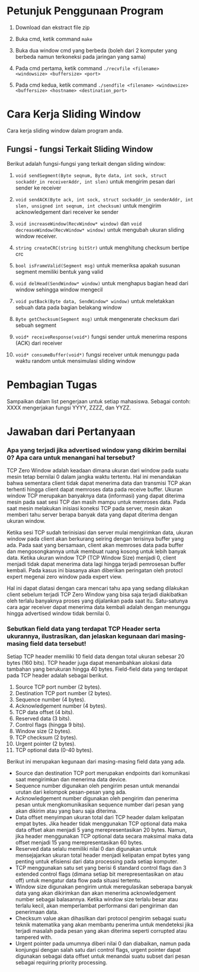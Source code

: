 # Petunjuk Penggunaan Program

1. Download dan ekstract file zip

2. Buka cmd, ketik command ```make```

3. Buka dua window cmd yang berbeda (boleh dari 2 komputer yang berbeda namun terkoneksi pada jaringan yang sama)

4. Pada cmd pertama, ketik command ```./recvfile <filename> <windowsize> <buffersize> <port>```

5. Pada cmd kedua, ketik command ```./sendfile <filename> <windowsize> <buffersize> <hostname> <destination_port>```


# Cara Kerja Sliding Window

Cara kerja sliding window dalam program anda.


## Fungsi - fungsi Terkait Sliding Window

Berikut adalah fungsi-fungsi yang terkait dengan sliding window:

1.  ```void sendSegment(Byte seqnum, Byte data, int sock, struct sockaddr_in receiverAddr, int slen)``` untuk mengirim pesan dari sender ke receiver

2.  ```void sendACK(Byte ack, int sock, struct sockaddr_in senderAddr, int slen, unsigned int seqnum, int checksum)``` untuk mengirim acknowledgement dari receiver ke sender

3.  ```void increaseWindow(RecvWindow* window)``` dan ```void decreaseWindow(RecvWindow* window)``` untuk mengubah ukuran sliding window receiver.

4.  ```string createCRC(string bitStr)``` untuk menghitung checksum bertipe crc

5.  ```bool isFrameValid(Segment msg)``` untuk memeriksa apakah susunan segment memiliki bentuk yang valid

6.  ```void delHead(SendWindow* window)``` untuk menghapus bagian head dari window sehingga window mengecil

7.  ```void putBack(Byte data, SendWindow* window)``` untuk meletakkan sebuah data pada bagian belakang window

8.  ```Byte getChecksum(Segment msg)``` untuk mengenerate checksum dari sebuah segment

9.  ```void* receiveResponse(void*)``` fungsi sender untuk menerima respons (ACK) dari receiver

10. ```void* consumeBuffer(void*)``` fungsi receiver untuk menunggu pada waktu random untuk mensimulasi sliding window


# Pembagian Tugas

Sampaikan dalam list pengerjaan untuk setiap mahasiswa. Sebagai contoh: XXXX mengerjakan fungsi YYYY, ZZZZ, dan YYZZ.


# Jawaban dari Pertanyaan

### Apa yang terjadi jika advertised window yang dikirim bernilai 0? Apa cara untuk menangani hal tersebut?

TCP Zero Window adalah keadaan dimana ukuran dari window pada suatu mesin tetap bernilai 0 dalam jangka waktu tertentu. Hal ini menandakan bahwa sementara client tidak dapat menerima data dan transmisi TCP akan terhenti hingga client dapat memroses data pada receive buffer. Ukuran window TCP merupakan banyaknya data (informasi) yang dapat diterima mesin pada saat sesi TCP dan masih mampu untuk memroses data. Pada saat mesin melakukan inisiasi koneksi TCP pada server, mesin akan memberi tahu server berapa banyak data yang dapat diterima dengan ukuran window.

Ketika sesi TCP sudah terinisiasi dan server mulai mengirimkan data, ukuran window pada client akan berkurang seiring dengan terisinya buffer yang ada. Pada saat yang bersamaan, client akan memroses data pada buffer dan mengosongkannya untuk membuat ruang kosong untuk lebih banyak data. Ketika ukuran window TCP (TCP Window Size) menjadi 0, client menjadi tidak dapat menerima data lagi hingga terjadi pemrosesan buffer kembali. Pada kasus ini biasanya akan diberikan peringatan oleh protocl expert megenai zero window pada expert view.

Hal ini dapat diatasi dengan cara mencari tahu apa yang sedang dilakukan client sebelum terjadi TCP Zero Window yang bisa saja terjadi diakibatkan oleh terlalu banyaknya proses yang dijalankan pada saat itu. Satu-satunya cara agar receiver dapat menerima data kembali adalah dengan menunggu hingga advertised window tidak bernilai 0.

### Sebutkan field data yang terdapat TCP Header serta ukurannya, ilustrasikan, dan jelaskan kegunaan dari masing-masing field data tersebut!

Setiap TCP header memiliki 10 field data dengan total ukuran sebesar 20 bytes (160 bits). TCP header juga dapat menambahkan alokasi data tambahan yang berukuran hingga 40 bytes. Field-field data yang terdapat pada TCP header adalah sebagai berikut.
  1. Source TCP port number (2 bytes).
  2. Destination TCP port number (2 bytes).
  3. Sequence number (4 bytes).
  4. Acknowledgement number (4 bytes).
  5. TCP data offset (4 bits).
  6. Reserved data (3 bits).
  7. Control flags (hingga 9 bits).
  8. Window size (2 bytes).
  9. TCP checksum (2 bytes).
  10. Urgent pointer (2 bytes).
  11. TCP optional data (0-40 bytes).

Berikut ini merupakan kegunaan dari masing-masing field data yang ada.
  - Source dan destination TCP port merupakan endpoints dari komunikasi saat mengirimkan dan menerima data device.
  - Sequence number digunakan oleh pengirim pesan untuk menandai urutan dari kelompok pesan-pesan yang ada.
  - Acknowledgement number digunakan oleh pengirim dan penerima pesan untuk mengkomunikasikan sequence number dari pesan yang akan dikirim atau yang baru saja diterima.
  - Data offset menyimpan ukuran total dari TCP header dalam kelipatan empat bytes. Jika header tidak menggunakan TCP optional data maka data offset akan menjadi 5 yang merepresentasikan 20 bytes. Namun, jika header menggunakan TCP optional data secara maksimal maka data offset menjadi 15 yang merepresentasikan 60 bytes.
  - Reserved data selalu memiliki nilai 0 dan digunakan untuk mensejajarkan ukuran total header menjadi kelipatan empat bytes yang penting untuk efisiensi dari data processing pada setiap komputer.
  - TCP menggunakan satu set yang berisi 6 standard control flags dan 3 extended control flags (dimana setiap bit merepresentasikan on atau off) untuk mengatur data flow pada situasi tertentu.
  - Window size digunakan pengirim untuk meregulasikan seberapa banyak data yang akan dikirimkan dan akan menerima acknowledgement number sebagai balasannya. Ketika window size terlalu besar atau terlalu kecil, akan memperlambat performansi dari pengiriman dan penerimaan data.
  - Checksum value akan dihasilkan dari protocol pengirim sebagai suatu teknik matematika yang akan membantu penerima untuk mendeteksi jika terjadi masalah pada pesan yang akan diterima seperti corrupted atau tampered with.
  - Urgent pointer pada umumnya diberi nilai 0 dan diabaikan, namun pada konjungsi dengan salah satu dari control flags, urgent pointer dapat digunakan sebagai data offset untuk menandai suatu subset dari pesan sebagai requiring priority processing.
